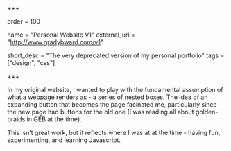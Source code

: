 +++

order = 100

name = "Personal Website V1"
external_url = "http://www.gradybward.com/v1"

short_desc = "The very deprecated version of my personal portfolio"
tags = ["design", "css"]

+++

In my original website, I wanted to play with the fundamental assumption of what a webpage renders as - a series of nested boxes.  The idea of an expanding button that becomes the page facinated me, particularly since the new page had buttons for the old one (I was reading all about golden-braids in GEB at the time).

This isn’t great work, but it reflects where I was at at the time - having fun, experimenting, and learning Javascript.
